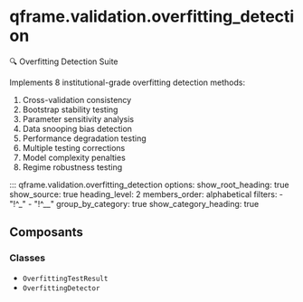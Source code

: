 # qframe.validation.overfitting_detection


🔍 Overfitting Detection Suite

Implements 8 institutional-grade overfitting detection methods:
1. Cross-validation consistency
2. Bootstrap stability testing
3. Parameter sensitivity analysis
4. Data snooping bias detection
5. Performance degradation testing
6. Multiple testing corrections
7. Model complexity penalties
8. Regime robustness testing


::: qframe.validation.overfitting_detection
    options:
      show_root_heading: true
      show_source: true
      heading_level: 2
      members_order: alphabetical
      filters:
        - "!^_"
        - "!^__"
      group_by_category: true
      show_category_heading: true

## Composants

### Classes

- `OverfittingTestResult`
- `OverfittingDetector`

